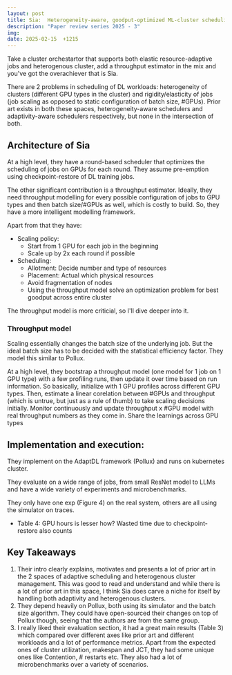 ```yaml
---
layout: post
title: Sia:  Heterogeneity-aware, goodput-optimized ML-cluster scheduling
description: "Paper review series 2025 - 3"
img:
date: 2025-02-15  +1215
---
```


Take a cluster orchestartor that supports both elastic resource-adaptive jobs and heterogenous cluster, add a throughput estimator in the mix and you've got the overachiever that is Sia.

There are 2 problems in scheduling of DL workloads: heterogeneity of clusters (different GPU types in the cluster) and rigidity/elasticity of jobs (job scaling as opposed to static configuration of batch size, #GPUs). Prior art exists in both these spaces, heterogeneity-aware schedulers and adaptivity-aware schedulers respectively, but none in the intersection of both.

## Architecture of Sia
At a high level, they have a round-based scheduler that optimizes the scheduling of jobs on GPUs for each round. They assume pre-emption using checkpoint-restore of DL training jobs.

The other significant contribution is a throughput estimator. Ideally, they need throughput modelling for every possible configuration of jobs to GPU types and then batch size/#GPUs as well, which is costly to build. So, they have a more intelligent modelling framework.

Apart from that they have:
- Scaling policy:
  - Start from 1 GPU for each job in the beginning
  - Scale up by 2x each round if possible
- Scheduling:
  - Allotment: Decide number and type of resources
  - Placement: Actual which physical resources
  - Avoid fragmentation of nodes
  - Using the throughput model solve an optimization problem for best goodput across entire cluster
  
The throughput model is more criticial, so I'll dive deeper into it.

### Throughput model

Scaling essentially changes the batch size of the underlying job. But the ideal batch size has to be decided with the statistical efficiency factor. They model this similar to Pollux.

At a high level, they bootstrap a throughput model (one model for 1 job on 1 GPU type) with a few profiling runs, then update it over time based on run information. So basically, initialize with 1 GPU profiles across different GPU types. Then, estimate a linear corelation between #GPUs and throughput (which is untrue, but just as a rule of thumb) to take scaling decisions initially. Monitor continuously and update throughput x #GPU model with real throughput numbers as they come in. Share the learnings across GPU types

## Implementation and execution:
They implement on the AdaptDL framework (Pollux) and runs on kubernetes cluster.

They evaluate on a wide range of jobs, from small ResNet model to LLMs and have a wide variety of experiments and microbenchmarks.

They only have one exp (Figure 4) on the real system, others are all using the simulator on traces.

- Table 4: GPU hours is lesser how? Wasted time due to checkpoint-restore also counts


## Key Takeaways
1. Their intro clearly explains, motivates and presents a lot of prior art in the 2 spaces of adaptive scheduling and heterogenous cluster management.  This was good to read and understand and while there is a lot of prior art in this space, I think Sia does carve a niche for itself by handling both adaptivity and heterogenous clusters.
2. They depend heavily on Pollux, both using its simulator and the batch size algorithm. They could have open-sourced their changes on top of Pollux though, seeing that the authors are from the same group. 
3. I really liked their evaluation section, it had a great main results (Table 3) which compared over different axes like prior art and different workloads and a lot of performance metrics. Apart from the expected ones of cluster utilization, makespan and JCT, they had some unique ones like Contention, # restarts etc. They also had a lot of microbenchmarks over a variety of scenarios.
